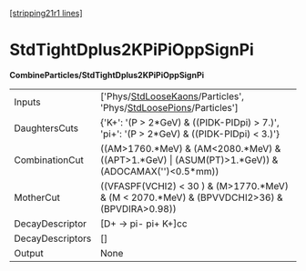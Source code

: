 [[stripping21r1 lines]](./stripping21r1-index)

# StdTightDplus2KPiPiOppSignPi

**CombineParticles/StdTightDplus2KPiPiOppSignPi**

|                  |                                                                                                                                                                      |
|------------------|----------------------------------------------------------------------------------------------------------------------------------------------------------------------|
| Inputs           | ['Phys/[StdLooseKaons](./stripping21r1-commonparticles-stdloosekaons)/Particles', 'Phys/[StdLoosePions](./stripping21r1-commonparticles-stdloosepions)/Particles'] |
| DaughtersCuts    | {'K+': '(P \> 2\*GeV) & ((PIDK-PIDpi) \> 7.)', 'pi+': '(P \> 2\*GeV) & ((PIDK-PIDpi) \< 3.)'}                                                                        |
| CombinationCut   | ((AM\>1760.\*MeV) & (AM\<2080.\*MeV) & ((APT\>1.\*GeV) \| (ASUM(PT)\>1.\*GeV)) & (ADOCAMAX('')\<0.5\*mm))                                                            |
| MotherCut        | ((VFASPF(VCHI2) \< 30 ) & (M\>1770.\*MeV) & (M \< 2070.\*MeV) & (BPVVDCHI2\>36) & (BPVDIRA\>0.98))                                                                   |
| DecayDescriptor  | [D+ -\> pi- pi+ K+]cc                                                                                                                                              |
| DecayDescriptors | []                                                                                                                                                                 |
| Output           | None                                                                                                                                                                 |
